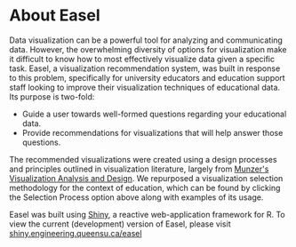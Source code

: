 # About Easel
Data visualization can be a powerful tool for analyzing and communicating data. However, the overwhelming diversity of options for visualization make it difficult to know how to most effectively visualize data given a specific task. Easel, a visualization recommendation system, was built in response to this problem, specifically for university educators and education support staff looking to improve their visualization techniques of educational data. Its purpose is two-fold: 

* Guide a user towards well-formed questions regarding your educational data.
* Provide recommendations for visualizations that will help answer those questions.

The recommended visualizations were created using a design processes and principles outlined in visualization literature, largely from [Munzer's Visualization Analysis and Design](http://www.cs.ubc.ca/~tmm/vadbook/). We repurposed a visualization selection methodology for the context of education, which can be found by clicking the Selection Process option above along with examples of its usage.

Easel was built using [Shiny](https://shiny.rstudio.com/), a reactive web-application framework for R.  To view the current (development) version of Easel, please visit [shiny.engineering.queensu.ca/easel](shiny.engineering.queensu.ca/easel)

